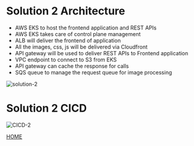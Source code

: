 # Solution 2 Architecture
- AWS EKS to host the frontend application and REST APIs 
- AWS EKS takes care of control plane management
- ALB will deliver the frontend of application
- All the images, css, js will be delivered via Cloudfront
- API gateway will be used to deliver REST APIs to Frontend application
- VPC endpoint to connect to S3 from EKS
- API gateway can cache the response for calls
- SQS queue to manage the request queue for image processing


![solution-2](../Solution_2.jpeg)


# Solution 2 CICD

![CICD-2](../CICD-SOLUTION_2.jpeg)


[HOME](../solution-overview)
